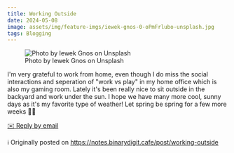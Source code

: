 ```yaml
---
title: Working Outside
date: 2024-05-08
image: assets/img/feature-imgs/iewek-gnos-0-oPmFrlubo-unsplash.jpg
tags: Blogging
---
```

 <figure class="attachment attachment--preview flex-col justify-center attachment--jpg">
      <img srcset="https://cdn.scribbles.page/rails/active_storage/representations/proxy/eyJfcmFpbHMiOnsibWVzc2FnZSI6IkJBaHBBdEJVIiwiZXhwIjpudWxsLCJwdXIiOiJibG9iX2lkIn19--75fb22b9a35c1bba408e3f69fc4ca2f50b773726/eyJfcmFpbHMiOnsibWVzc2FnZSI6IkJBaDdDRG9MWm05eWJXRjBTU0lJYW5CbkJqb0dSVlE2RkhKbGMybDZaVjkwYjE5c2FXMXBkRnNIYVFJQUVHa0NBQXc2Q25OaGRtVnlld1k2REhGMVlXeHBkSGxwWkE9PSIsImV4cCI6bnVsbCwicHVyIjoidmFyaWF0aW9uIn19--556deb252b4ed95e4b10b8bc1ed8e2d68a7b2d43/iewek-gnos-0-oPmFrlubo-unsplash.jpg 2x" loading="lazy" alt="Photo by Iewek Gnos on Unsplash" src="https://cdn.scribbles.page/rails/active_storage/representations/proxy/eyJfcmFpbHMiOnsibWVzc2FnZSI6IkJBaHBBdEJVIiwiZXhwIjpudWxsLCJwdXIiOiJibG9iX2lkIn19--75fb22b9a35c1bba408e3f69fc4ca2f50b773726/eyJfcmFpbHMiOnsibWVzc2FnZSI6IkJBaDdDRG9MWm05eWJXRjBTU0lJYW5CbkJqb0dSVlE2RkhKbGMybDZaVjkwYjE5c2FXMXBkRnNIYVFJQUNHa0NBQVk2Q25OaGRtVnlld1k2REhGMVlXeHBkSGxwWkE9PSIsImV4cCI6bnVsbCwicHVyIjoidmFyaWF0aW9uIn19--77b85d2deaa725665407f11c49ec672491c1f59c/iewek-gnos-0-oPmFrlubo-unsplash.jpg" />
    <figcaption class="attachment__caption text-center">
      Photo by Iewek Gnos on Unsplash
    </figcaption>
</figure>

<p>I&#39;m very grateful to work from home, even though I do miss the social
interactions and seperation of &quot;work vs play&quot; in my home office which is
also my gaming room. Lately it&#39;s been really nice to sit outside in the
backyard and work under the sun. I hope we have many more cool, sunny
days as it&#39;s my favorite type of weather! Let spring be spring for a few
more weeks 🙏🏽</p>
<p>
        <a href='mailto:binarydigit@omg.lol?subject=Working Outside' style='text-decoration: underline'>✉️ Reply by email</a>
      </p>

ℹ️ Originally posted on https://notes.binarydigit.cafe/post/working-outside